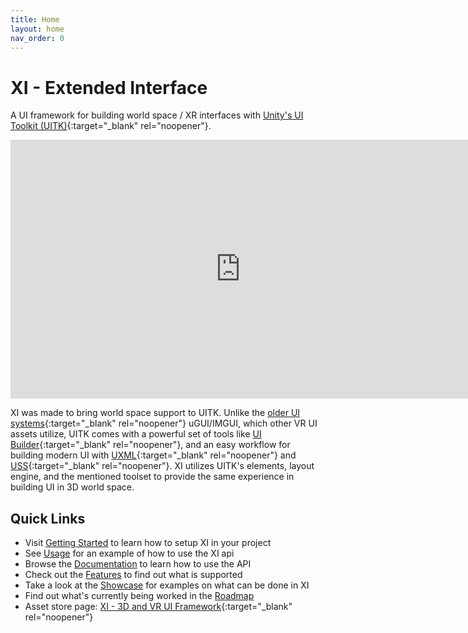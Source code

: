 ```yaml
---
title: Home
layout: home
nav_order: 0
---
```


# XI - Extended Interface

A UI framework for building world space / XR interfaces with [Unity's UI Toolkit (UITK)](https://unity.com/features/ui-toolkit){:target="_blank" rel="noopener"}.

<iframe width="736" height="414" src="https://www.youtube.com/embed/pGeP6Bpeee0" frameborder="0" allowfullscreen></iframe>

XI was made to bring world space support to UITK. Unlike the [older UI systems](https://docs.unity3d.com/Manual/UI-system-compare.html){:target="_blank" rel="noopener"} uGUI/IMGUI, which other VR UI assets utilize, UITK comes with a powerful set of tools like [UI Builder](https://docs.unity3d.com/Manual/UIBuilder.html){:target="_blank" rel="noopener"}, and an easy workflow for building modern UI with [UXML](https://docs.unity3d.com/Manual/UIE-UXML.html){:target="_blank" rel="noopener"} and [USS](https://docs.unity3d.com/Manual/UIE-USS.html){:target="_blank" rel="noopener"}. XI utilizes UITK's elements, layout engine, and the mentioned toolset to provide the same experience in building UI in 3D world space.

## Quick Links
- Visit [Getting Started](Getting-Started) to learn how to setup XI in your project
- See [Usage](Usage) for an example of how to use the XI api
- Browse the [Documentation](Documentation) to learn how to use the API
- Check out the [Features](Features) to find out what is supported
- Take a look at the [Showcase](Showcase) for examples on what can be done in XI
- Find out what's currently being worked in the [Roadmap](Roadmap)
- Asset store page: [XI - 3D and VR UI Framework](https://assetstore.unity.com/packages/tools/gui/xi-3d-and-vr-ui-framework-280590){:target="_blank" rel="noopener"}
